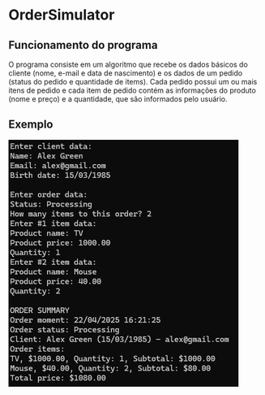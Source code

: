 # OrderSimulator

## Funcionamento do programa

O programa consiste em um algoritmo que recebe os dados básicos do cliente (nome, e-mail e data de nascimento) e os dados de um pedido (status do pedido e quantidade de items). Cada pedido possui um ou mais itens de pedido e cada item de pedido contém as informações do produto (nome e preço) e a quantidade, que são informados pelo usuário.

## Exemplo

![Exemplo](https://github.com/G-OliverDev/OrderSimulator/blob/36d31d1052880c26e851d680cd329ef49420c3e0/exemplo.png)
